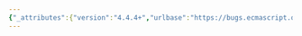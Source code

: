```yaml
---
{"_attributes":{"version":"4.4.4+","urlbase":"https://bugs.ecmascript.org/","maintainer":"dherman@mozilla.com"},"bug":{"bug_id":4443,"creation_ts":"2015-08-21 11:07:00 -0700","short_desc":"6.1.7.4, Table 7: Inconsistent use of full stops in descriptions","delta_ts":"2015-08-21 11:07:10 -0700","product":"ECMA-262 Edition 6","component":"editorial issues","version":"unspecified","rep_platform":"All","op_sys":"All","bug_status":"CONFIRMED","priority":"Normal","bug_severity":"normal","everconfirmed":true,"reporter":{"uid":"andrebargull","name":"André Bargull"},"assigned_to":{"uid":"allen","name":"Allen Wirfs-Brock"},"long_desc":[{"commentid":14603,"comment_count":0,"who":{"uid":"andrebargull","name":"André Bargull"},"bug_when":"2015-08-21 11:07:10 -0700","thetext":"6.1.7.4 Well-Known Intrinsic Objects, Table 7 — Well-known Intrinsic Objects\n\nColumn: ECMAScript Language Association\n\n\nFull stops are used inconsistently for the intrinsic descriptions, for example `DataView.prototype`'s description ends without a full stop whereas `Date.prototype`'s description uses a full stop."}]}}
---
```

